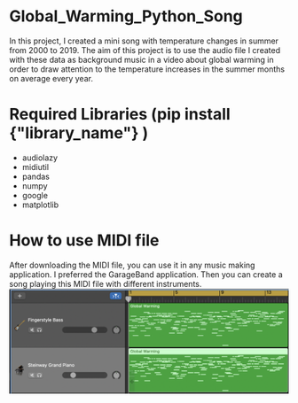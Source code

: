 # Global_Warming_Python_Song
In this project, I created a mini song with temperature changes in summer from 2000 to 2019. The aim of this project is to use the audio file I created with these data as background music in a video about global warming in order to draw attention to the temperature increases in the summer months on average every year.
# Required Libraries (pip install {"library_name"} )
* audiolazy
* midiutil
* pandas
* numpy
* google
* matplotlib
# How to use MIDI file
After downloading the MIDI file, you can use it in any music making application. I preferred the GarageBand application. Then you can create a song playing this MIDI file with different instruments.
![alt text](https://github.com/MehmetHilmiEmel/Global_Warming_Python_Song/blob/[branch]/GarageBand.png?raw=true)

